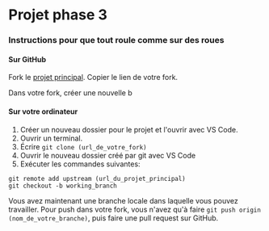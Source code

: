 # Projet phase 3

### Instructions pour que tout roule comme sur des roues

#### Sur GitHub
Fork le [projet principal](https://github.com/TP2-Python/Tp3.git).
Copier le lien de votre fork.

Dans votre fork, créer une nouvelle b

#### Sur votre ordinateur
1. Créer un nouveau dossier pour le projet et l'ouvrir avec VS Code.
2. Ouvrir un terminal.
3. Écrire `git clone (url_de_votre_fork)`
4. Ouvrir le nouveau dossier créé par git avec VS Code
5. Exécuter les commandes suivantes:
```
git remote add upstream (url_du_projet_principal)
git checkout -b working_branch
```
Vous avez maintenant une branche locale dans laquelle vous pouvez travailler. 
Pour push dans votre fork, vous n'avez qu'à faire `git push origin (nom_de_votre_branche)`, puis faire une pull request 
sur GitHub.
